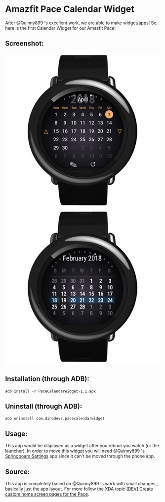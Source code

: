 # Amazfit Pace Calendar Widget

After @Quinny899 's excellent work, we are able to make widget/apps! So, here is the first Calendar Widget for our Amazfit Pace!

## Screenshot:
![Amazfit Pace Calendar Widget v1.1](https://raw.githubusercontent.com/GreatApo/AmazfitPaceCalendarWidget/master/other%20files/com.dinodevs.pacecalendarwidget-1.1.png)
![Amazfit Pace Calendar Widget v1.0](https://raw.githubusercontent.com/GreatApo/AmazfitPaceCalendarWidget/master/other%20files/com.dinodevs.pacecalendarwidget.png)

## Installation (through ADB):
`adb install -r PaceCalendarWidget-1.1.apk`

## Uninstall (through ADB):
`adb uninstall com.dinodevs.pacecalendarwidget`

## Usage:
This app would be displayed as a widget after you reboot you watch (or the launcher). In order to move this widget you will need @Quinny899 's [Springboard Settings](https://forum.xda-developers.com/smartwatch/amazfit/app-springboard-settings-pace-rearrange-t3748651) app since it can't be moved through the phone app.

## Source:
This app is completely based on @Quinny899 's work with small changes , basically just the app layout. For more follow the XDA topic [[DEV] Create custom home screen pages for the Pace](https://forum.xda-developers.com/smartwatch/amazfit/dev-create-custom-home-screen-pages-pace-t3751731).
